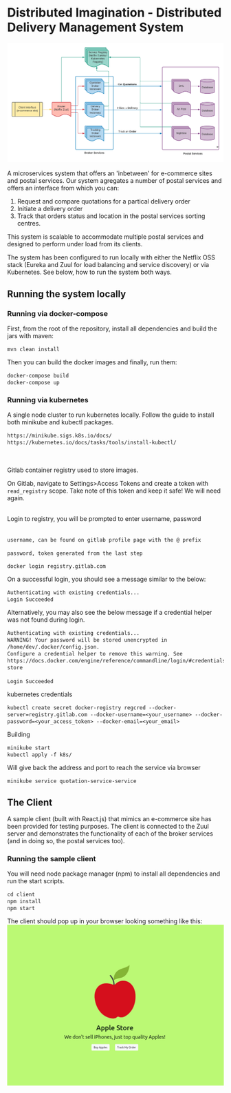 # Distributed Imagination - Distributed Delivery Management System

![Diagram of System Architechture](./system-diagram.png)

A microservices system that offers an 'inbetween' for e-commerce sites and postal services. Our system agregates a number of postal services and offers an interface from which you can:

1. Request and compare quotations for a partical delivery order 
2. Initiate a delivery order
3. Track that orders status and location in the postal services sorting centres.

This system is scalable to accommodate multiple postal services and designed to perform under load from its clients.

The system has been configured to run locally with either the Netflix OSS stack (Eureka and Zuul for load balancing and service discovery) or via Kubernetes. See below, how to run the system both ways.

## Running the system locally

### Running via docker-compose

First, from the root of the repository, install all dependencies and build the jars with maven:
```
mvn clean install
```

Then you can build the docker images and finally, run them:
```
docker-compose build
docker-compose up
```

### Running via kubernetes
A single node cluster to run kubernetes locally. Follow the guide to install both minikube and kubectl packages. 
```
https://minikube.sigs.k8s.io/docs/
https://kubernetes.io/docs/tasks/tools/install-kubectl/
```


<br>
<br>
Gitlab container registry used to store images.


On Gitlab, navigate to Settings>Access Tokens and create a token with `read_registry` scope.
Take note of this token and keep it safe! We will need again.


<br>
Login to registry, you will be prompted to enter username, password 
<br>
<br>

`username, can be found on gitlab profile page with the @ prefix`

`password, token generated from the last step`

```
docker login registry.gitlab.com
```

On a successful login, you should see a message similar to the below:
```
Authenticating with existing credentials...
Login Succeeded
```

Alternatively, you may also see the below message 
if a credential helper was not found during login.

```
Authenticating with existing credentials...
WARNING! Your password will be stored unencrypted in /home/dev/.docker/config.json.
Configure a credential helper to remove this warning. See
https://docs.docker.com/engine/reference/commandline/login/#credentials-store

Login Succeeded
```



kubernetes credentials
```
kubectl create secret docker-registry regcred --docker-server=registry.gitlab.com --docker-username=<your_username> --docker-password=<your_access_token> --docker-email=<your_email>
```


Building

```
minikube start
kubectl apply -f k8s/
```

Will give back the address and port to reach the service via browser
```
minikube service quotation-service-service
```

## The Client

A sample client (built with React.js) that mimics an e-commerce site has been provided for testing purposes. The client is connected to the Zuul server and demonstrates the functionality of each of the broker services (and in doing so, the postal services too).

### Running the sample client

You will need node package manager (npm) to install all dependencies and run the start scripts.

```
cd client
npm install
npm start
```
The client should pop up in your browser looking something like this:
![Apple Store Front Page](apple-store-front-page.jpg)
